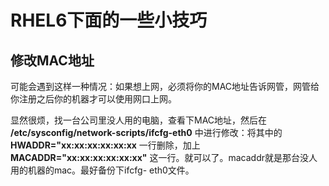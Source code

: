 # RHEL6下面的一些小技巧

## 修改MAC地址

可能会遇到这样一种情况：如果想上网，必须将你的MAC地址告诉网管，网管给你注册之后你的机器才可以使用网口上网。

显然很烦，找一台公司里没人用的电脑，查看下MAC地址，然后在 **/etc/sysconfig/network-scripts/ifcfg-eth0**
中进行修改：将其中的 **HWADDR="xx:xx:xx:xx:xx:xx** 一行删除，加上
**MACADDR="xx:xx:xx:xx:xx:xx"** 这一行。就可以了。macaddr就是那台没人用的机器的mac。最好备份下ifcfg-
eth0文件。

